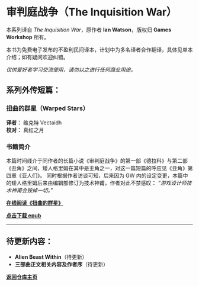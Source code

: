 # 审判庭战争（The Inquisition War）

本系列译自 *The Inquisition War*，原作者 **Ian Watson**，版权归 **Games Workshop** 所有。

本书为免费电子发布的不盈利民间译本，计划中为多名译者合作翻译，具体见单本介绍；如有疑问欢迎纠错。

*仅供爱好者学习交流使用，请勿以之进行任何商业用途。*

## 系列外传短篇：
### 扭曲的群星（Warped Stars）
**译者：** 维克特 Vectaidh  
**校对：** 真红之月  

### 书籍简介
本篇时间线介于同作者的长篇小说《审判庭战争》的第一部《德拉科》与第二部《丑角》之间，矮人格里姆在其中是主角之一，对这一篇短篇的呼应见《丑角》第四章《亚人们》。
同时根据作者访谈可知，后来因为 GW 内的设定变更，本篇中的矮人格里姆后来由编辑部修订为技术神甫，作者对此不禁感叹： *“游戏设计师技术神甫会毁掉一切。”*

[**在线阅读《扭曲的群星》**](/CommorraghNotGomorrah/IanWatson/WarpedStars.md)

[**点击下载 epub**](扭曲的群星WarpedStars.epub)

---

## 待更新内容：
- **Alien Beast Within**（待更新）
- **三部曲正文相关内容及作者序**（待更新）

[**返回仓库主页**](/CommorraghNotGomorrah/index.html)
